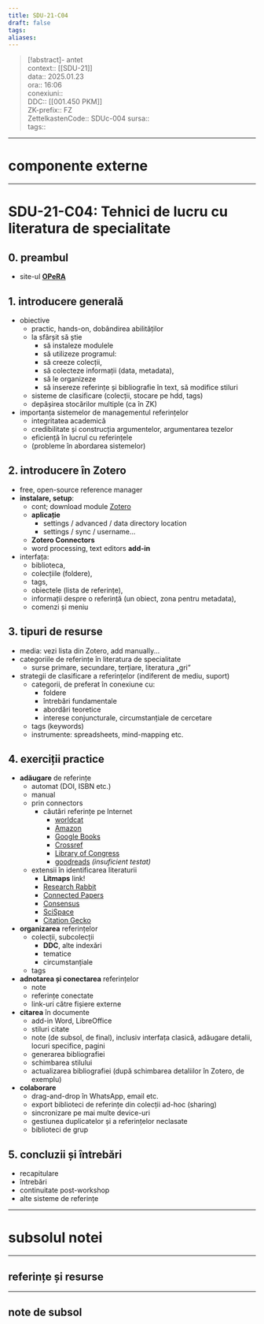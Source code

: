 ```yaml
---
title: SDU-21-C04
draft: false
tags: 
aliases: 
---
```

> [!abstract]- antet  
> context::  [[SDU-21]]  
> data:: 2025.01.23  
> ora:: 16:06  
> conexiuni::  
> DDC::  [[001.450 PKM]]  
> ZK-prefix::  FZ  
> ZettelkastenCode::  SDUc-004
> sursa::  
> tags::  


---
# componente externe


---

# SDU-21-C04: Tehnici de lucru cu literatura de specialitate

## 0. preambul
- site-ul **[OPeRA](https://opera-phd.org/)**
## 1. introducere generală
- obiective
	- practic, hands-on, dobândirea abilităților
	- la sfârșit să știe
		- să instaleze modulele
		- să utilizeze programul:
		- să creeze colecții,
		- să colecteze informații (data, metadata),
		- să le organizeze
		- să insereze referințe și bibliografie în text, să modifice stiluri
	- sisteme de clasificare (colecții, stocare pe hdd, tags)
	- depășirea stocărilor multiple (ca în ZK)
- importanța sistemelor de managementul referințelor
	- integritatea academică
	- credibilitate și construcția argumentelor, argumentarea tezelor
	- eficiență în lucrul cu referințele
	- (probleme în abordarea sistemelor)
## 2. introducere în Zotero
- free, open-source reference manager
- **instalare, setup**:
	- cont; download module [Zotero](https://www.zotero.org/)
	- **aplicație**
		- settings / advanced / data directory location
		- settings / sync / username...
	- **Zotero Connectors**
	- word processing, text editors **add-in**
- interfața:
	- biblioteca,
	- colecțiile (foldere),
	- tags,
	- obiectele (lista de referințe),
	- informații despre o referință (un obiect, zona pentru metadata),
	- comenzi și meniu
## 3. tipuri de resurse
- media: vezi lista din Zotero, add manually...
- categoriile de referințe în literatura de specialitate
	- surse primare, secundare, terțiare, literatura „gri”
- strategii de clasificare a referințelor (indiferent de mediu, suport)
	- categorii, de preferat în conexiune cu:
		- foldere
		- întrebări fundamentale
		- abordări teoretice
		- interese conjuncturale, circumstanțiale de cercetare
	- tags (keywords)
	- instrumente: spreadsheets, mind-mapping etc.
## 4. exerciții practice
- **adăugare** de referințe
	- automat (DOI, ISBN etc.)
	- manual
	- prin connectors
		- căutări referințe pe Internet
			- [worldcat](https://search.worldcat.org/)
			- [Amazon](https://www.amazon.com/)
			- [Google Books](https://books.google.com/)
			- [Crossref](https://www.crossref.org/)
			- [Library of Congress](https://www.loc.gov/)
			- [goodreads](https://www.goodreads.com/) *(insuficient testat)*
	- extensii în identificarea literaturii
		- **Litmaps** link!
		- [Research Rabbit](https://www.researchrabbitapp.com)
		- [Connected Papers](https://www.connectedpapers.com/)
		- [Consensus](https://consensus.app/)
		- [SciSpace](https://typeset.io/)
		- [Citation Gecko](https://citationgecko.azurewebsites.net/)
- **organizarea** referințelor
	- colecții, subcolecții
		- **DDC**, alte indexări
		- tematice
		- circumstanțiale
	- tags
- **adnotarea și conectarea** referințelor
	- note
	- referințe conectate
	- link-uri către fișiere externe
- **citarea** în documente
	- add-in Word, LibreOffice
	- stiluri citate
	- note (de subsol, de final), inclusiv interfața clasică, adăugare detalii, locuri specifice, pagini
	- generarea bibliografiei
	- schimbarea stilului
	- actualizarea bibliografiei (după schimbarea detaliilor în Zotero, de exemplu)
- **colaborare**
	- drag-and-drop în WhatsApp, email etc.
	- export biblioteci de referințe din colecții ad-hoc (sharing)
	- sincronizare pe mai multe device-uri
	- gestiunea duplicatelor și a referințelor neclasate
	- biblioteci de grup
## 5. concluzii și întrebări
- recapitulare
- întrebări
- continuitate post-workshop
- alte sisteme de referințe



---
# subsolul notei
---
## referințe și resurse


---
## note de subsol  